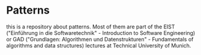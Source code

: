 # Patterns

this is a repository about patterns.
Most of them are part of the EIST ("Einführung in die Softwaretechnik" - Introduction to Software Engineering) or GAD ("Grundlagen: Algorithmen und Datenstrukturen" - Fundamentals of algorithms and data structures) lectures at Technical University of Munich.
